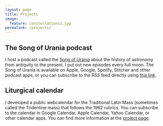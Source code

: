 ```yaml
---
layout: page
title: Projects
image:
  feature: constellations1.jpg
permalink: /projects/
---
```


## The Song of Urania podcast

I host a podcast called the [Song of Urania](https://songofurania.com) about
the history of astronomy from antiquity to the present.  I put out new episodes
every full moon.  The Song of Urania is available on Apple, Google, Spotify,
Stitcher and other podcast apps, or you can subscribe to the RSS feed directly
using [this link](https://songofurania.com/rss).

## Liturgical calendar

I developed a public webcalendar for the Traditional Latin Mass (sometimes
called the Tridentine mass) that follows the 1962 rubrics.  You can subscribe
to the calendar in Google Calendar, Apple Calendar, Yahoo Calendar, or other
calendar apps.  You can find more information at the [project
page](/tridentine-calendar).
